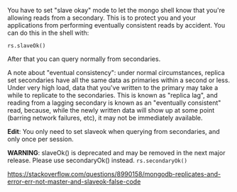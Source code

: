 You have to set "slave okay" mode to let the mongo shell know that you're allowing reads from a secondary. This is to protect you and your applications from performing eventually consistent reads by accident. You can do this in the shell with:

```rs.slaveOk()```

After that you can query normally from secondaries.

A note about "eventual consistency": under normal circumstances, replica set secondaries have all the same data as primaries within a second or less. Under very high load, data that you've written to the primary may take a while to replicate to the secondaries. This is known as "replica lag", and reading from a lagging secondary is known as an "eventually consistent" read, because, while the newly written data will show up at some point (barring network failures, etc), it may not be immediately available.

**Edit**: You only need to set slaveok when querying from secondaries, and only once per session.

**WARNING**: slaveOk() is deprecated and may be removed in the next major release. Please use secondaryOk() instead. `rs.secondaryOk()`

https://stackoverflow.com/questions/8990158/mongodb-replicates-and-error-err-not-master-and-slaveok-false-code